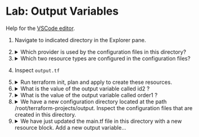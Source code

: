 # Lab: Output Variables

Help for the [VSCode editor](https://github.com/kodekloudhub/community-faq/blob/main/docs/vscode-tips.md).

1.  Navigate to indicated directory in the Explorer pane.

1.  <details>
    <summary>Which provider is used by the configuration files in this directory?</summary>

    Know that you can determine provider names from the reource type property of a resource block. The type is of the form `provider_type`.

    Here we can see two distinct resource types:

    * `random_uuid`
    * `random_integer`

    From this, we can determine that there is only one provder in use:

    > `random`

    </details>

1.  <details>
    <summary>Which two resource types are configured in the configuration files?</summary>

    In determining the answer to Q2, we've also determined the answer to this question.

    </details>

1.  Inspect `output.tf`

1.  <details>
    <summary>Run terraform init, plan and apply to create these resources.</summary>

    ```bash
    cd /root/terraform-projects/data
    terraform init
    terraform plan
    terraform apply
    ```

    </details>

1.  <details>
    <summary>What is the value of the output variable called id2 ?</summary>

    Note that we can acutally see all the outputs from the `terraform apply`, however if the screen had been cleared or we were to come back later (in a real environment), we use `terraform output` command.

    ```bash
    terraform output id2
    ```

    The value for `id2` will be printed.

    </details>

1.  <details>
    <summary>What is the value of the output variable called order1 ?</summary>

    ```bash
    terraform output order1
    ```


    </details>

1.  <details>
    <summary>We have a new configuration directory located at the path /root/terraform-projects/output. Inspect the configuration files that are created in this directory.</summary>

    Note that there is a `terraform.tfstate` file in this directory (more on this in later lectures). This means that `terraform apply` has already been run.

    ```bash
    cd /root/terraform-projects/output
    terraform output pet-name
    ```

    </details>

1.  <details>
    <summary>We have just updated the main.tf file in this directory with a new resource block. Add a new output variable...</summary>

    * Output Variable Name: `welcome_message`
    * Value: content of the resource called welcome

    1. Add the output variable block

        <details>
        <summary>Reveal</summary>

        ```
        output "welcome_message" {
            value = local_file.welcome.content
        }
        ```

        </details>

    1. Deploy

        ```bash
        cd /root/terraform-projects/output
        terraform init
        terraform plan
        terraform apply
        ```

    </details>

